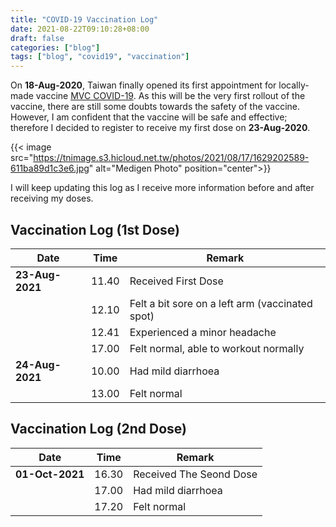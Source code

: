 ```yaml
---
title: "COVID-19 Vaccination Log"
date: 2021-08-22T09:10:28+08:00
draft: false
categories: ["blog"]
tags: ["blog", "covid19", "vaccination"]
---
```


On **18-Aug-2020**, Taiwan finally opened its first appointment for locally-made vaccine [MVC COVID-19](https://en.wikipedia.org/wiki/MVC_COVID-19_vaccine). As this will be the very first rollout of the vaccine, there are still some doubts towards the safety of the vaccine. However, I am confident that the vaccine will be safe and effective; therefore I decided to register to receive my first dose on **23-Aug-2020**.

{{< image src="https://tnimage.s3.hicloud.net.tw/photos/2021/08/17/1629202589-611ba89d1c3e6.jpg" alt="Medigen Photo" position="center">}}

I will keep updating this log as I receive more information before and after receiving my doses.

## Vaccination Log (1st Dose)

| Date            | Time  | Remark                                          |
| --------------- | ----- | ----------------------------------------------- |
| **23-Aug-2021** | 11.40 | Received First Dose                             |
|                 | 12.10 | Felt a bit sore on a left arm (vaccinated spot) |
|                 | 12.41 | Experienced a minor headache                    |
|                 | 17.00 | Felt normal, able to workout normally           |
| **24-Aug-2021** | 10.00 | Had mild diarrhoea                              |
|                 | 13.00 | Felt normal                                     |

## Vaccination Log (2nd Dose)

| Date            | Time  | Remark                  |
| --------------- | ----- | ----------------------- |
| **01-Oct-2021** | 16.30 | Received The Seond Dose |
|                 | 17.00 | Had mild diarrhoea      |
|                 | 17.20 | Felt normal             |
